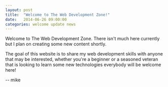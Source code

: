 ```yaml
---
layout: post
title:  "Welcome to The Web Development Zone!"
date:   2014-06-26 09:00:00
categories: welcome update news
---
```


Welcome to The Web Development Zone. There isn't much here currently but I plan
on creating some new content shortly.

The goal of this website is to share my web development skills with anyone that
may be interested, whether you're a beginner or a seasoned veteran that is
looking to learn some new technologies everybody will be welcome here!

-- mike
